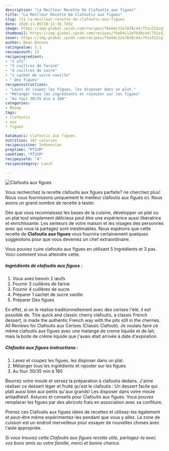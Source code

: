 ```yaml
---
description: "La Meilleur Recette De Clafoutis aux figues"
title: "La Meilleur Recette De Clafoutis aux figues"
slug: 711-la-meilleur-recette-de-clafoutis-aux-figues
date: 2020-11-05T20:11:16.726Z
image: https://img-global.cpcdn.com/recipes/f6e84c12e7838c44/751x532cq70/clafoutis-aux-figues-photo-principale-de-la-recette.jpg
thumbnail: https://img-global.cpcdn.com/recipes/f6e84c12e7838c44/751x532cq70/clafoutis-aux-figues-photo-principale-de-la-recette.jpg
cover: https://img-global.cpcdn.com/recipes/f6e84c12e7838c44/751x532cq70/clafoutis-aux-figues-photo-principale-de-la-recette.jpg
author: Dean Benson
ratingvalue: 3.1
reviewcount: 13
recipeingredient:
- "2 ufs"
- "3 cuillres de farine"
- "4 cuillres de sucre"
- "1 sachet de sucre vanille"
- " Des figues"
recipeinstructions:
- "Lavez et coupez les figues, les disposer dans un plat."
- "Mélanger tous les ingrédients et rajouter sur les figues"
- "Au four 30/35 min à 180"
categories:
- Resep
tags:
- clafoutis
- aux
- figues

katakunci: clafoutis aux figues 
nutrition: 167 calories
recipecuisine: Indonesian
preptime: "PT32M"
cooktime: "PT31M"
recipeyield: "4"
recipecategory: Lunch

---
```



![Clafoutis aux figues](https://img-global.cpcdn.com/recipes/f6e84c12e7838c44/751x532cq70/clafoutis-aux-figues-photo-principale-de-la-recette.jpg)

Vous recherchez la recette clafoutis aux figues parfaite? ne cherchez plus! Nous vous fournissons uniquement le meilleur clafoutis aux figues ici. Nous avons un grand nombre de recette à tester.

Dès que vous reconnaissez les bases de la cuisine, développer un plat ou un plat tout simplement délicieux peut être une expérience aussi libératrice et enrichissante. Les senteurs de votre maison et les visages des personnes avec qui vous la partagez sont inestimables. Nous espérons que cette recette de <strong> Clafoutis aux figues </strong> vous fournira certainement quelques suggestions pour que vous deveniez un chef extraordinaire.

<!--inarticleads1-->

Vous pouvez cuire clafoutis aux figues en utilisant 5 Ingrédients et 3 pas. Voici comment vous atteindre cette.

##### Ingrédients de clafoutis aux figues :

1. Vous avez besoin 2 œufs
1. Fournir 3 cuillères de farine
1. Fournir 4 cuillères de sucre
1. Préparer 1 sachet de sucre vanille
1. Préparer  Des figues


En effet, si on le réalise traditionnellement avec des cerises l&#39;été, il est possible de. This quick and classic cherry clafoutis, a classic French dessert, is made the authentic French way with the pits still in the cherries. All Reviews for Clafoutis aux Cerises (Classic Clafouti). Je voulais faire ce même clafoutis aux figues avec une melange de creme liquide et de lait, mais la boite de crème liquide que j&#39;avais était arrivée à date d&#39;expiration. 

<!--inarticleads2-->

##### Clafoutis aux figues instructions :

1. Lavez et coupez les figues, les disposer dans un plat.
1. Mélanger tous les ingrédients et rajouter sur les figues
1. Au four 30/35 min à 180


Beurrez votre moule et versez la préparation à clafoutis dedans. J&#39;aime réaliser ce dessert léger et fruité qu&#39;est le clafoutis : Un dessert facile qui plaît aussi bien aux petits qu&#39;aux grands! Les disposer dans votre moule antiadhésif. Astuces et conseils pour Clafoutis aux figues. Vous pouvez remplacer les figues par des abricots frais en association avec sa confiture. 

<!--inarticleads1-->

<p>
Prenez ces Clafoutis aux figues idées de recettes et utilisez-les également et peut-être même expérimentez-les pendant que vous y allez. La zone de cuisson est un endroit merveilleux pour essayer de nouvelles choses avec l'aide appropriée.
</p>

<p>
<i>Si vous trouvez cette Clafoutis aux figues recette utile, partagez-la avec vos bons amis ou votre famille, merci et bonne chance.</i>
</p>
